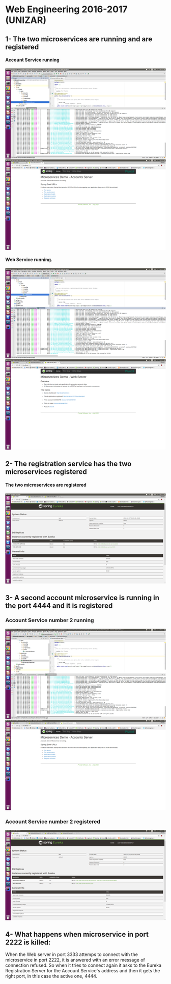 # Web Engineering 2016-2017 (UNIZAR)
## 1- The two microservices are running and are registered
#### Account Service running
![Account Service 1](images/AccountServerTerminal.png?raw=true)
![Account Service 2](images/AccountServerLaunched.png?raw=true)

#### Web Service running.

![Web Service 1](images/WebServerTerminal.png?raw=true)
![Web Service 2](images/WebServerLaunched.png?raw=true)
## 2- The registration service has the two microservices registered
#### The two microservices are registered
![Registration Service 1](images/ServicesRegistered.png?raw=true)
## 3- A second account microservice is running in the port 4444 and it is registered
### Account Service number 2 running
![Account Service 2 1](images/AccountServer2Terminal.png?raw=true)
![Account Service 2 2](images/AccountServer2Launched.png?raw=true)
### Account Service number 2 registered
![Registration Service updated 1](images/RegistrationUpdated.png?raw=true)
## 4- What happens when microservice in port 2222 is killed:
<div class="alig-justify">
When the Web server in port 3333 attemps to connect with the microservice in port 2222, it is answered with an error message of connection refused. So when it tries to connect again it asks to the Eureka Registration Server for the Account Service's address and then it gets the right port, in this case the active one, 4444.
</div>


